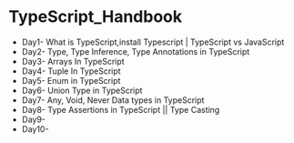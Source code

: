 # TypeScript_Handbook


- Day1- What is TypeScript,install Typescript | TypeScript vs JavaScript
- Day2- Type, Type Inference, Type Annotations in TypeScript
- Day3-  Arrays In TypeScript
- Day4- Tuple In TypeScript
- Day5- Enum in TypeScript
- Day6- Union Type in TypeScript
- Day7- Any, Void, Never Data types in TypeScript
- Day8- Type Assertions in TypeScript || Type Casting
- Day9- 
- Day10- 